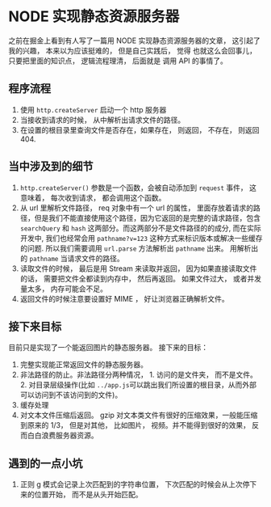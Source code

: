 # NODE 实现静态资源服务器

之前在掘金上看到有人写了一篇用 NODE 实现静态资源服务器的文章，
这引起了我的兴趣， 本来以为应该挺难的， 但是自己实践后， 觉得
也就这么会回事儿， 只要把里面的知识点， 逻辑流程理清， 后面就是
调用 API 的事情了。

## 程序流程
1. 使用 `http.createServer` 启动一个 http 服务器
2. 当接收到请求的时候， 从中解析出请求文件的路径。
3. 在设置的根目录里查询文件是否存在，如果存在， 则返回， 不存在， 则返回 404.

## 当中涉及到的细节
1. `http.createServer()` 参数是一个函数，会被自动添加到 `request` 事件， 这意味着， 每次收到请求， 都会调用这个函数。
2. 从 url 里解析文件路径， req 对象中有一个 url 的属性， 里面存放着请求的路径，但是我们不能直接使用这个路径，因为它返回的是完整的请求路径，包含 `searchQuery` 和 `hash` 这两部分。而这两部分不是文件路径的的成分, 而在实际开发中, 我们也经常会用 `pathname?v=123` 这种方式来标识版本或解决一些缓存的问题. 所以我们需要调用 `url.parse` 方法解析出 `pathname` 出来。 用解析出的 `pathname` 当请求文件的路径。
3. 读取文件的时候， 最后是用 Stream 来读取并返回， 因为如果直接读取文件的话， 需要把文件全都读到内存中， 然后再返回。 如果文件过大， 或者并发量太多， 内存可能会不足。
4. 返回文件的时候注意要设置好 MIME ， 好让浏览器正确解析文件。

## 接下来目标

目前只是实现了一个能返回图片的静态服务器。
接下来的目标：
1. 完整实现能正常返回文件的静态服务器。
2. 非法路径的防止。非法路径分两种情况， 1. 访问的是文件夹， 而不是文件。 2. 对目录层级操作(比如 `../app.js`可以跳出我们所设置的根目录，从而外部可以访问到不该访问到的文件)。
3. 缓存处理
4. 对文本文件压缩后返回。 gzip 对文本类文件有很好的压缩效果，一般能压缩到原来的 1/3， 但是对其他， 比如图片， 视频。并不能得到很好的效果， 反而白白浪费服务器资源。

## 遇到的一点小坑
1. 正则 g 模式会记录上次匹配到的字符串位置， 下次匹配的时候会从上次停下来的位置开始， 而不是从头开始匹配。